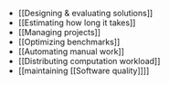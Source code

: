 - [[Designing & evaluating solutions]]
- [[Estimating how long it takes]]
- [[Managing projects]]
- [[Optimizing benchmarks]]
- [[Automating manual work]]
- [[Distributing computation workload]]
- [[maintaining [[Software quality]]]]
